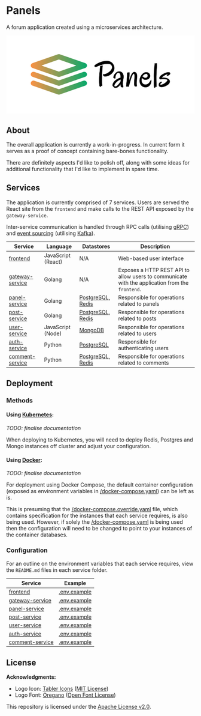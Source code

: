 # Panels

A forum application created using a microservices architecture.

![Panels Banner](/docs/img-1.png)

## About

The overall application is currently a work-in-progress. In current form it serves as a proof of concept containing bare-bones functionality. 

There are definitely aspects I'd like to polish off, along with some ideas for additional functionality that I'd like to implement in spare time.

## Services

The application is currently comprised of 7 services. Users are served the React site from the ``frontend`` and make calls to the REST API exposed by the ``gateway-service``. 

Inter-service communication is handled through RPC calls (utilising [gRPC](https://grpc.io/)) and [event sourcing](https://microservices.io/patterns/data/event-sourcing.html) (utilising [Kafka](https://kafka.apache.org/)). 

| Service | Language | Datastores | Description |
| --- | --- | --- | --- |
| [frontend](/services/frontend) | JavaScript (React) | N/A | Web-based user interface |
| [gateway-service](/services/gateway-service) | Golang | N/A | Exposes a HTTP REST API to allow users to communicate with the application from the ``frontend``. |
| [panel-service](/services/panel-service) | Golang | [PostgreSQL](https://www.postgresql.org/), [Redis](https://redis.io/) | Responsible for operations related to panels |
| [post-service](/services/post-service) | Golang | [PostgreSQL](https://www.postgresql.org/), [Redis](https://redis.io/) | Responsible for operations related to posts |
| [user-service](/services/user-service) | JavaScript (Node) | [MongoDB](https://www.mongodb.com/) | Responsible for operations related to users |
| [auth-service](/services/auth-service) | Python | [PostgreSQL](https://www.postgresql.org/) | Responsible for authenticating users |
| [comment-service](/services/comment-service) | Python | [PostgreSQL](https://www.postgresql.org/), [Redis](https://redis.io/) | Responsible for operations related to comments |

## Deployment

### Methods

#### **Using [Kubernetes](https://kubernetes.io/):**

*TODO: finalise documentation*

When deploying to Kubernetes, you will need to deploy Redis, Postgres and Mongo instances off cluster and adjust your configuration.

#### **Using [Docker](https://www.docker.com/):**

*TODO: finalise documentation*

For deployment using Docker Compose, the default container configuration (exposed as environment variables in [/docker-compose.yaml](/docker-compose.yaml)) can be left as is.

This is presuming that the [/docker-compose.override.yaml](/docker-compose.override.yaml) file, which contains specification for the instances that each service requires, is also being used. However, if solely the [/docker-compose.yaml](/docker-compose.yaml) is being used then the configuration will need to be changed to point to your instances of the container databases.

### Configuration

For an outline on the environment variables that each service requires, view the ``README.md`` files in each service folder. 

| Service | Example |
| --- | --- |
| [frontend](/services/frontend) | [.env.example](/services/frontend/.env.example) |
| [gateway-service](/services/gateway-service) | [.env.example](/services/gateway-service/.env.example) |
| [panel-service](/services/panel-service) | [.env.example](/services/panel-service/.env.example) |
| [post-service](/services/post-service) | [.env.example](/services/post-service/.env.example) |
| [user-service](/services/user-service) | [.env.example](/services/user-service/.env.example) |
| [auth-service](/services/auth-service) | [.env.example](/services/auth-service/.env.example) |
| [comment-service](/services/comment-service) | [.env.example](/services/comment-service/.env.example) |

## License

**Acknowledgments:**

* Logo Icon: [Tabler Icons](https://github.com/tabler/tabler-icons) ([MIT License](https://github.com/tabler/tabler-icons/blob/master/LICENSE)) 
* Logo Font: [Oregano](https://fonts.google.com/specimen/Oregano) ([Open Font License](https://scripts.sil.org/cms/scripts/page.php?site_id=nrsi&id=OFL))

This repository is licensed under the [Apache License v2.0](/LICENSE).